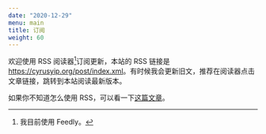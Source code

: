 ```yaml
---
date: "2020-12-29"
menu: main
title: 订阅
weight: 60
---
```


欢迎使用 RSS 阅读器[^qi]订阅更新，本站的 RSS 链接是 <https://cyrusyip.org/post/index.xml>。有时候我会更新旧文，推荐在阅读器点击文章链接，跳转到本站阅读最新版本。

[^qi]: 我目前使用 Feedly。

如果你不知道怎么使用 RSS，可以看一下[这篇文章](https://zhuanlan.zhihu.com/p/349349861)。
